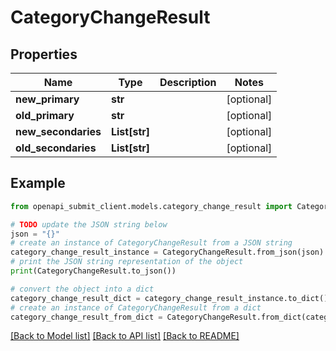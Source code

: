 # CategoryChangeResult


## Properties

Name | Type | Description | Notes
------------ | ------------- | ------------- | -------------
**new_primary** | **str** |  | [optional] 
**old_primary** | **str** |  | [optional] 
**new_secondaries** | **List[str]** |  | [optional] 
**old_secondaries** | **List[str]** |  | [optional] 

## Example

```python
from openapi_submit_client.models.category_change_result import CategoryChangeResult

# TODO update the JSON string below
json = "{}"
# create an instance of CategoryChangeResult from a JSON string
category_change_result_instance = CategoryChangeResult.from_json(json)
# print the JSON string representation of the object
print(CategoryChangeResult.to_json())

# convert the object into a dict
category_change_result_dict = category_change_result_instance.to_dict()
# create an instance of CategoryChangeResult from a dict
category_change_result_from_dict = CategoryChangeResult.from_dict(category_change_result_dict)
```
[[Back to Model list]](../README.md#documentation-for-models) [[Back to API list]](../README.md#documentation-for-api-endpoints) [[Back to README]](../README.md)


